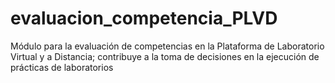 # evaluacion_competencia_PLVD
Módulo para la evaluación de competencias en la Plataforma de Laboratorio Virtual y a Distancia; contribuye a la toma de decisiones en la ejecución de prácticas de laboratorios
